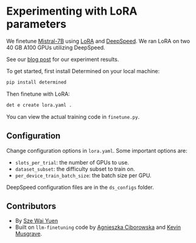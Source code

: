 # Experimenting with LoRA parameters

We finetune [Mistral-7B](https://huggingface.co/mistralai/Mistral-7B-Instruct-v0.2) using [LoRA](https://arxiv.org/abs/2106.09685) and [DeepSpeed](https://github.com/microsoft/DeepSpeed). We ran LoRA on two 40 GB A100 GPUs utilizing DeepSpeed.  

See our [blog post](determined.ai/blog/lora-parameters) for our experiment results.

To get started, first install Determined on your local machine:
```bash
pip install determined
```

Then finetune with LoRA:
```bash
det e create lora.yaml . 
```

You can view the actual training code in `finetune.py`.


## Configuration

Change configuration options in `lora.yaml`. Some important options are:
- `slots_per_trial`: the number of GPUs to use.
- `dataset_subset`: the difficulty subset to train on.
- `per_device_train_batch_size`: the batch size per GPU.


DeepSpeed configuration files are in the `ds_configs` folder.


## Contributors

- By [Sze Wai Yuen](https://github.com/szewaiyuen6)
- Built on `llm-finetuning` code by [Agnieszka Ciborowska](https://github.com/aciborowska) and [Kevin Musgrave](https://github.com/KevinMusgrave).